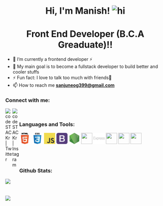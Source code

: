
<h1 align="center">Hi, I'm Manish! <img src="https://user-images.githubusercontent.com/1303154/88677602-1635ba80-d120-11ea-84d8-d263ba5fc3c0.gif" width="28px" alt="hi"></h1>

<h1 align="center">Front End Developer (B.C.A Greaduate)!!</h1>




- 🌱 I’m currently a frontend developer ⚡
- 🥅 My main goal is to become a fullstack developer to build better and cooler stuffs
- ⚡ Fun fact: I love to talk too much with friends🤣
- 📫 How to reach me **sanjuneog399@gmail.com**



### Connect with me:



[<img align="left" alt="codeSTACKr | Twitter" width="22px" src="https://cdn.jsdelivr.net/npm/simple-icons@v3/icons/twitter.svg" />][twitter]
[<img align="left" alt="codeSTACKr | Instagram" width="22px" src="https://cdn.jsdelivr.net/npm/simple-icons@v3/icons/instagram.svg" />][instagram]

<br />

### Languages and Tools:


<p>
    <img src=https://raw.githubusercontent.com/github/explore/80688e429a7d4ef2fca1e82350fe8e3517d3494d/topics/html/html.png height=35px width=35px>
   <img src=https://raw.githubusercontent.com/github/explore/80688e429a7d4ef2fca1e82350fe8e3517d3494d/topics/css/css.png height=35px width=35px>
     <img src=https://raw.githubusercontent.com/github/explore/80688e429a7d4ef2fca1e82350fe8e3517d3494d/topics/javascript/javascript.png height=35px width=35px>

 <img src=https://raw.githubusercontent.com/github/explore/80688e429a7d4ef2fca1e82350fe8e3517d3494d/topics/bootstrap/bootstrap.png height=35px width=35px>
    <img src=https://raw.githubusercontent.com/github/explore/80688e429a7d4ef2fca1e82350fe8e3517d3494d/topics/nodejs/nodejs.png height=35px width=35px>
       <img src=https://upload.wikimedia.org/wikipedia/commons/thumb/9/9a/Visual_Studio_Code_1.35_icon.svg/1024px-Visual_Studio_Code_1.35_icon.svg.png height=35px width=35px>
 <img src=https://raw.githubusercontent.com/github/explore/80688e429a7d4ef2fca1e82350fe8e3517d3494d/topics/express/express.png height=35px width=35px>
  <img src=https://cdn.iconscout.com/icon/free/png-512/figma-1693589-1442630.png height=35px width=35px>
    <img src=https://upload.wikimedia.org/wikipedia/commons/thumb/3/3f/Git_icon.svg/1024px-Git_icon.svg.png height=35px width=35px>
     <img src=https://github.githubassets.com/images/modules/logos_page/GitHub-Mark.png height=35px width=35px>
</p>
<br />
<br />

### Github Stats:
<div>
<a href="https://github.com/anuraghazra/github-readme-stats">
  <img " src="https://github-readme-stats.vercel.app/api?username=neogmanish99&show_icons=true&theme=tokyonight" />
</a>
</div>                                                                                                                 
<br>
<br>
<div>                                                                                                               
<a href="https://github.com/anuraghazra/convoychat">
  <img  src="https://github-readme-stats.vercel.app/api/top-langs/?username=neogmanish99&layout=compact&card_width=445&theme=" />
</a>
</div>















[twitter]: https://twitter.com/

[instagram]: https://www.instagram.com/_mr___neog_/

